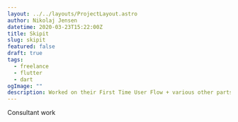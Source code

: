 ```yaml
---
layout: ../../layouts/ProjectLayout.astro
author: Nikolaj Jensen
datetime: 2020-03-23T15:22:00Z
title: Skipit
slug: skipit
featured: false
draft: true
tags:
  - freelance
  - flutter
  - dart
ogImage: ""
description: Worked on their First Time User Flow + various other parts of the app.
---
```


Consultant work

